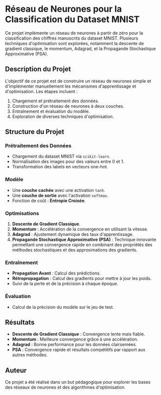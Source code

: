 # Réseau de Neurones pour la Classification du Dataset MNIST

Ce projet implémente un réseau de neurones à partir de zéro pour la classification des chiffres manuscrits du dataset MNIST. Plusieurs techniques d'optimisation sont explorées, notamment la descente de gradient classique, le momentum, Adagrad, et la Propagande Stochastique Approximative (PSA).

## Description du Projet

L'objectif de ce projet est de construire un réseau de neurones simple et d'implémenter manuellement les mécanismes d'apprentissage et d'optimisation. Les étapes incluent :  
1. Chargement et prétraitement des données.  
2. Construction d'un réseau de neurones à deux couches.  
3. Entraînement et évaluation du modèle.  
4. Exploration de diverses techniques d'optimisation.  

## Structure du Projet

### Prétraitement des Données
- Chargement du dataset MNIST via `scikit-learn`.  
- Normalisation des images pour des valeurs entre 0 et 1.  
- Transformation des labels en vecteurs one-hot.  

### Modèle
- Une **couche cachée** avec une activation `tanh`.  
- Une **couche de sortie** avec l'activation `softmax`.  
- Fonction de coût : **Entropie Croisée**.  

### Optimisations
1. **Descente de Gradient Classique**.  
2. **Momentum** : Accélération de la convergence en utilisant la vitesse.  
3. **Adagrad** : Ajustement dynamique des taux d'apprentissage.  
4. **Propagande Stochastique Approximative (PSA)** : Technique innovante permettant une convergence rapide en combinant des propriétés des méthodes stochastiques et des approximations des gradients.  

### Entraînement
- **Propagation Avant** : Calcul des prédictions.  
- **Rétropropagation** : Calcul des gradients pour mettre à jour les poids.  
- Suivi de la perte et de la précision à chaque époque.  

### Évaluation
- Calcul de la précision du modèle sur le jeu de test.

## Résultats

- **Descente de Gradient Classique** : Convergence lente mais fiable.  
- **Momentum** : Meilleure convergence grâce à une accélération.  
- **Adagrad** : Bonne performance pour les données clairsemées.  
- **PSA** : Convergence rapide et résultats compétitifs par rapport aux autres méthodes.  


## Auteur

Ce projet a été réalisé dans un but pédagogique pour explorer les bases des réseaux de neurones et des algorithmes d'optimisation.
